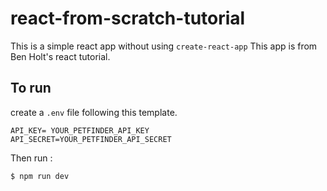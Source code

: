 # react-from-scratch-tutorial

This is a simple react app without using `create-react-app`
This app is from Ben Holt's react tutorial.

## To run

create a `.env` file following this template.

```env
API_KEY= YOUR_PETFINDER_API_KEY
API_SECRET=YOUR_PETFINDER_API_SECRET
```

Then run :

```shell
$ npm run dev
```
